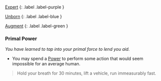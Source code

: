 
[Expert](Game/Progress#Expert)
{: .label .label-purple }

[Unborn](Game/Unborn)
{: .label .label-blue }

[Augment](Game/Augment-List)
{: .label .label-green }
### Primal Power
*You have learned to tap into your primal force to lend you aid.*
* You may spend a [Power](Game/Additional-Attributes#Power) to perform some action that would seem impossible for an average human.

> Hold your breath for 30 minutes, lift a vehicle, run immeasurably fast.

